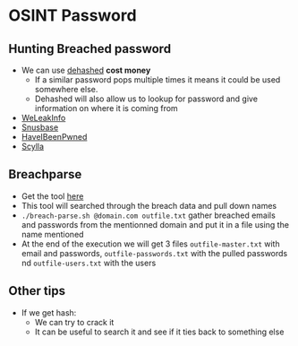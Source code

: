 # OSINT Password

## Hunting Breached password

- We can use [dehashed](https://dehashed.com/) **cost money**
  - If a similar password pops multiple times it means it could be used somewhere else.
  - Dehashed will also allow us to lookup for password and give information on where it is coming from
- [WeLeakInfo](https://weleakinfo.to/)
- [Snusbase](https://snusbase.com/)
- [HaveIBeenPwned](https://haveibeenpwned.com/)
- [Scylla](https://scylla.so/)

## Breachparse

- Get the tool [here](https://github.com/hmaverickadams/breach-parse)
- This tool will searched through the breach data and pull down names
- `./breach-parse.sh @domain.com outfile.txt` gather breached emails and passwords from the mentionned domain and put it in a file using the name mentioned
- At the end of the execution we will get 3 files `outfile-master.txt` with email and passwords, `outfile-passwords.txt` with the pulled passwords nd `outfile-users.txt` with the users

## Other tips

- If we get hash:
  - We can try to crack it
  - It can be useful to search it and see if it ties back to something else 
